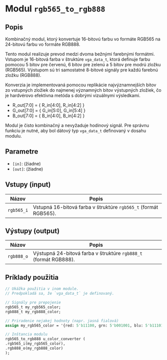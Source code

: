 # Modul `rgb565_to_rgb888`

## Popis

Kombinačný modul, ktorý konvertuje 16-bitovú farbu vo formáte RGB565 na 24-bitovú farbu vo formáte RGB888.

Tento modul realizuje prevod medzi dvoma bežnými farebnými formátmi. Vstupom je 16-bitová farba
v štruktúre `vga_data_t`, ktorá definuje farbu pomocou 5 bitov pre červenú, 6 bitov pre zelenú a
5 bitov pre modrú zložku (RGB565). Výstupom sú tri samostatné 8-bitové signály pre každú farebnú
zložku (RGB888).

Konverzia je implementovaná pomocou replikácie najvýznamnejších bitov zo vstupných zložiek
do najmenej významných bitov výstupných zložiek, čo je hardvérovo efektívna metóda
s dobrými vizuálnymi výsledkami.
- R_out[7:0] = { R_in[4:0], R_in[4:2] }
- G_out[7:0] = { G_in[5:0], G_in[5:4] }
- B_out[7:0] = { B_in[4:0], B_in[4:2] }

Modul je čisto kombinačný a nevyžaduje hodinový signál.
Pre správnu funkciu je nutné, aby bol dátový typ `vga_data_t` definovaný v dosahu modulu.

## Parametre

- `[in]`: (žiadne)
- `[out]`: (žiadne)

## Vstupy (input)

| Názov | Popis |
|-------|--------|
| `rgb565_i` | Vstupná 16-bitová farba v štruktúre `rgb565_t` (formát RGB565). |

## Výstupy (output)

| Názov | Popis |
|-------|--------|
| `rgb888_o` | Výstupná 24-bitová farba  v štruktúre `rgb888_t` (formát RGB888). |

## Príklady použitia

```systemverilog
// Ukážka použitia v inom module.
// Predpokladá sa, že `vga_data_t` je definovaný.

// Signály pre prepojenie
rgb565_t my_rgb565_color;
rgb888_t my_rgb888_color;

// Priradenie nejakej hodnoty (napr. jasná fialová)
assign my_rgb565_color = '{red: 5'b11100, grn: 5'b001001, blu: 5'b11101};

// Inštancia modulu
rgb565_to_rgb888 u_color_converter (
.rgb565_i(my_rgb565_color),
.rgb888_o(my_rgb888_color)
);
```


